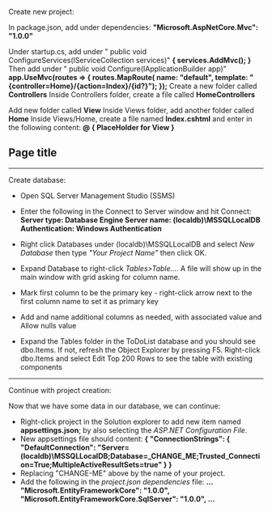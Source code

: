 Create new project:

  In package.json, add under dependencies:
  	**"Microsoft.AspNetCore.Mvc": "1.0.0"**

  Under startup.cs, add under " public void ConfigureServices(IServiceCollection services)"
  	**{
              services.AddMvc();
          }**
  Then add under " public void Configure(IApplicationBuilder app)"
  	**app.UseMvc(routes =>
          {
              routes.MapRoute(
                  name: "default",
                  template: "{controller=Home}/{action=Index}/{id?}");
          });**
  Create a new folder called **Controllers**
  Inside Controllers folder, create a file called **HomeControllers**

  Add new folder called **View**
  Inside Views folder, add another folder called **Home**
  Inside Views/Home, create a file named **Index.cshtml** and enter in the following content:
      **@
          {
            PlaceHolder for View
          }
        <h2> Page title</h2>**
__________________________________

Create database:

  - Open SQL Server Management Studio (SSMS)
  - Enter the following in the Connect to Server window and hit Connect:
  **Server type: Database Engine
  Server name: (localdb)\MSSQLLocalDB
  Authentication: Windows Authentication**

  - Right click Databases under (localdb)\MSSQLLocalDB and select *New Database* then type *"Your Project Name"* then click OK.
  - Expand Database to right-click *Tables>Table...*. A file will show up in the main window with grid asking for column name.
  - Mark first column to be the primary key - right-click arrow next to the first column name to set it as primary key
  - Add and name additional columns as needed, with associated value and Allow nulls value
  - Expand the Tables folder in the ToDoList database and you should see dbo.Items. If not, refresh the Object Explorer by pressing F5. Right-click dbo.Items and select Edit Top 200 Rows to see the table with existing components
_________________________________

Continue with project creation:

  Now that we have some data in our database, we can continue:
  - Right-click project in the Solution explorer to add new item named **appsettings.json**; by also selecting the *ASP.NET Configuration File*.
  - New appsettings file should content:
    **{
      "ConnectionStrings": {
        "DefaultConnection": "Server=(localdb)\\MSSQLLocalDB;Database=_CHANGE_ME;Trusted_Connection=True;MultipleActiveResultSets=true"
      }
    }**
  - Replacing "CHANGE-ME" above by the name of your project.
  - Add the following in the *project.json dependencies* file:
    **...
      "Microsoft.EntityFrameworkCore": "1.0.0",
      "Microsoft.EntityFrameworkCore.SqlServer": "1.0.0",
      ...**
